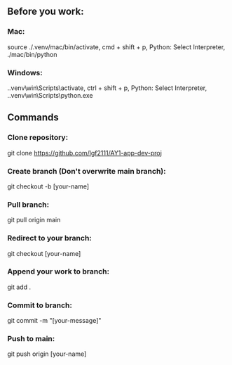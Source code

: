 ## Before you work:
### Mac: 
source ./.venv/mac/bin/activate,
cmd + shift + p,
Python: Select Interpreter,
./mac/bin/python
### Windows: 
.\.venv\win\Scripts\activate,
ctrl + shift + p,
Python: Select Interpreter,
.\.venv\win\Scripts\python.exe


## Commands
### Clone repository:
git clone https://github.com/lgf2111/AY1-app-dev-proj

### Create branch (Don't overwrite main branch):
git checkout -b [your-name]

### Pull branch:
git pull origin main

### Redirect to your branch:
git checkout [your-name]

### Append your work to branch:
git add .

### Commit to branch:
git commit -m "[your-message]"

### Push to main:
git push origin [your-name]